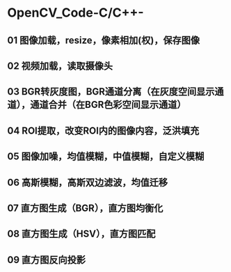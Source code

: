 # OpenCV_Code-C/C++-
## 01 图像加载，resize，像素相加(权)，保存图像
## 02 视频加载，读取摄像头
## 03 BGR转灰度图，BGR通道分离（在灰度空间显示通道），通道合并（在BGR色彩空间显示通道）
## 04 ROI提取，改变ROI内的图像内容，泛洪填充 
## 05 图像加噪，均值模糊，中值模糊，自定义模糊  
## 06 高斯模糊，高斯双边滤波，均值迁移   
## 07 直方图生成（BGR），直方图均衡化  
## 08 直方图生成（HSV），直方图匹配  
## 09 直方图反向投影    
